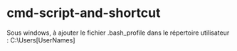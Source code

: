 # cmd-script-and-shortcut

Sous windows, à ajouter le fichier .bash_profile dans le répertoire utilisateur :
C:\Users\[UserNames]

